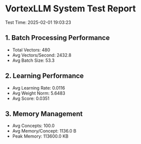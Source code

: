# VortexLLM System Test Report

Test Time: 2025-02-01 19:03:23

## 1. Batch Processing Performance
- Total Vectors: 480
- Avg Vectors/Second: 2432.8
- Avg Batch Size: 53.3

## 2. Learning Performance
- Avg Learning Rate: 0.0116
- Avg Weight Norm: 5.6483
- Avg Score: 0.0351

## 3. Memory Management
- Avg Concepts: 100.0
- Avg Memory/Concept: 1136.0 B
- Peak Memory: 113600.0 KB
